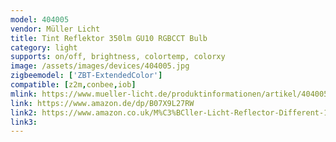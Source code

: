 ```yaml
---
model: 404005
vendor: Müller Licht 
title: Tint Reflektor 350lm GU10 RGBCCT Bulb
category: light
supports: on/off, brightness, colortemp, colorxy
image: /assets/images/devices/404005.jpg
zigbeemodel: ['ZBT-ExtendedColor']
compatible: [z2m,conbee,iob]
mlink: https://www.mueller-licht.de/produktinformationen/artikel/404005/
link: https://www.amazon.de/dp/B07X9L27RW
link2: https://www.amazon.co.uk/M%C3%BCller-Licht-Reflector-Different-1800-6500-Additional/dp/B07ND91HGT
link3: 
---
```





